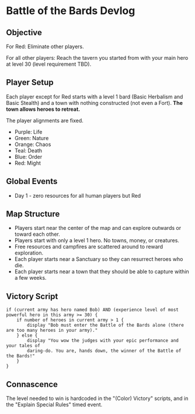 # Battle of the Bards Devlog

## Objective

For Red: Eliminate other players.

For all other players: Reach the tavern you started from with your main hero at
level 30 (level requirement TBD).

## Player Setup

Each player except for Red starts with a level 1 bard (Basic Herbalism and
Basic Stealth) and a town with nothing constructed (not even a Fort).
**The town allows heroes to retreat.**

The player alignments are fixed.

- Purple: Life
- Green: Nature
- Orange: Chaos
- Teal: Death
- Blue: Order
- Red: Might

## Global Events

- Day 1 - zero resources for all human players but Red

## Map Structure

- Players start near the center of the map and can explore outwards or toward
  each other.
- Players start with only a level 1 hero. No towns, money, or creatures.
- Free resources and campfires are scattered around to reward exploration.
- Each player starts near a Sanctuary so they can resurrect heroes who die.
- Each player starts near a town that they should be able to capture within a
  few weeks.

## Victory Script

```
if (current army has hero named Bob) AND (experience level of most powerful hero in this army >= 30) {
    if number of heroes in current army > 1 {
        display "Bob must enter the Battle of the Bards alone (there are too many heroes in your army)."
    } else {
        display "You wow the judges with your epic performance and your tales of
        daring-do. You are, hands down, the winner of the Battle of the Bards!"
    }
}
```

## Connascence

The level needed to win is hardcoded in the "(Color) Victory" scripts, and in
the "Explain Special Rules" timed event.